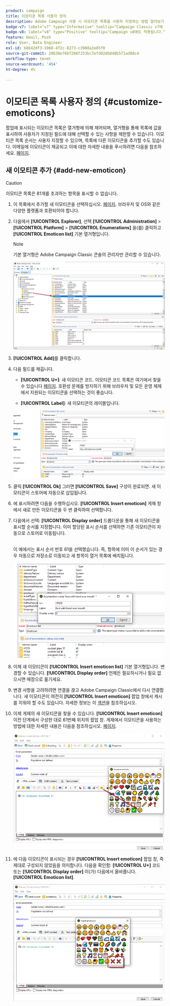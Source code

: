 ```yaml
---
product: campaign
title: 이모티콘 목록 사용자 정의
description: Adobe Campaign 사용 시 이모티콘 목록을 사용자 지정하는 방법 알아보기
badge-v7: label="v7" type="Informative" tooltip="Campaign Classic v7에 적용"
badge-v8: label="v8" type="Positive" tooltip="Campaign v8에도 적용됩니다."
feature: Email, Push
role: User, Data Engineer
exl-id: b8642df3-1960-4f2c-8273-c3988a3e85f0
source-git-commit: 28638e76bf286f253bc7efd02db848b571ad88c4
workflow-type: tm+mt
source-wordcount: '454'
ht-degree: 4%

---
```


# 이모티콘 목록 사용자 정의 {#customize-emoticons}

팝업에 표시되는 이모티콘 목록은 열거형에 의해 제어되며, 열거형을 통해 목록에 값을 표시하여 사용자가 지정된 필드에 대해 선택할 수 있는 사항을 제한할 수 있습니다.
이모티콘 목록 순서는 사용자 지정할 수 있으며, 목록에 다른 이모티콘을 추가할 수도 있습니다.
이메일에 이모티콘이 제공되고 이에 대한 자세한 내용을 푸시하려면 다음을 참조하세요. [페이지](defining-the-email-content.md#inserting-emoticons).

## 새 이모티콘 추가 {#add-new-emoticon}

>[!CAUTION]
>
>이모티콘 목록은 81개를 초과하는 항목을 표시할 수 없습니다.

1. 이 목록에서 추가할 새 이모티콘을 선택하십시오. [페이지](https://unicode.org/emoji/charts/full-emoji-list.html). 브라우저 및 OS와 같은 다양한 플랫폼과 호환되어야 합니다.

1. 다음에서 **[!UICONTROL Explorer]**, 선택 **[!UICONTROL Administration]** > **[!UICONTROL Platform]** > **[!UICONTROL Enumerations]** 을(를) 클릭하고 **[!UICONTROL Emoticon list]** 기본 열거형입니다.

   >[!NOTE]
   >
   >기본 열거형은 Adobe Campaign Classic 콘솔의 관리자만 관리할 수 있습니다.

   ![](assets/emoticon_1.png)

1. **[!UICONTROL Add]**&#x200B;를 클릭합니다.

1. 다음 필드를 채웁니다.

   * **[!UICONTROL U+]**: 새 이모티콘 코드. 이모티콘 코드 목록은 여기에서 찾을 수 있습니다 [페이지](https://unicode.org/emoji/charts/full-emoji-list.html).
호환성 문제를 방지하기 위해 브라우저 및 모든 운영 체제에서 지원되는 이모티콘을 선택하는 것이 좋습니다.

   * **[!UICONTROL Label]**: 새 이모티콘의 레이블입니다.

   ![](assets/emoticon_5.png)

1. 클릭 **[!UICONTROL Ok]** 그러면 **[!UICONTROL Save]** 구성이 완료되면.
새 이모티콘이 스토어에 자동으로 삽입됩니다.

1. 에 표시하려면 다음을 수행하십시오. **[!UICONTROL Insert emoticon]** 게재 창에서 새로 만든 이모티콘을 두 번 클릭하여 선택합니다.

1. 다음에서 선택: **[!UICONTROL Display order]** 드롭다운을 통해 새 이모티콘을 표시할 순서를 지정합니다. 이미 할당된 표시 순서를 선택하면 기존 이모티콘이 자동으로 스토어로 이동됩니다.

   <br>이 예에서는 표시 순서 번호 61을 선택했습니다. 즉, 항목에 이미 이 순서가 있는 경우 자동으로 저장소로 이동되고 새 항목이 열거 목록에 배치됩니다.

   ![](assets/emoticon_2.png)

1. 이제 새 이모티콘이 **[!UICONTROL Insert emoticon list]** 기본 열거형입니다. 변경할 수 있습니다. **[!UICONTROL Display order]** 언제든 필요하시거나 필요 없으시면 매장으로 옮기세요.

1. 변경 사항을 고려하려면 연결을 끊고 Adobe Campaign Classic에서 다시 연결합니다. 새 이모티콘이 여전히 **[!UICONTROL Insert emoticon]** 팝업 창에서 캐시를 지워야 할 수도 있습니다. 자세한 정보는 이 [섹션](../../platform/using/faq-campaign-config.md#perform-soft-cache-clear)을 참조하십시오.

1. 이제 게재의 새 이모티콘을 찾을 수 있습니다. **[!UICONTROL Insert emoticon]** 이전 단계에서 구성한 대로 61번째 위치의 팝업 창. 게재에서 이모티콘을 사용하는 방법에 대한 자세한 내용은 다음을 참조하십시오. [페이지](defining-the-email-content.md#inserting-emoticons).

   ![](assets/emoticon_4.png)

1. 에 다음 이모티콘이 표시되는 경우 **[!UICONTROL Insert emoticon]** 팝업 창, 즉 제대로 구성되지 않았음을 의미합니다. 다음을 확인함: **[!UICONTROL U+]** 코드 또는 **[!UICONTROL Display order]** 이(가) 다음에서 올바릅니다. **[!UICONTROL Emoticon list]**.

   ![](assets/emoticon_6.png)
